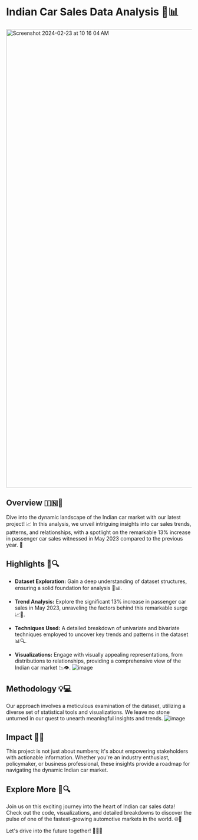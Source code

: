 # Indian Car Sales Data Analysis 🚗📊
<img width="1244" alt="Screenshot 2024-02-23 at 10 16 04 AM" src="https://github.com/Adityaabhiram315/Indian-Car-Sales-Data-Analysis/assets/95640107/9af25ec7-04c3-4b94-ac3b-0aa5940545bb">

## Overview 🇮🇳🚗
Dive into the dynamic landscape of the Indian car market with our latest project! 📈 In this analysis, we unveil intriguing insights into car sales trends, patterns, and relationships, with a spotlight on the remarkable 13% increase in passenger car sales witnessed in May 2023 compared to the previous year. 🌟


## Highlights 🚀🔍
- **Dataset Exploration:** Gain a deep understanding of dataset structures, ensuring a solid foundation for analysis 🧐📊.
  
- **Trend Analysis:** Explore the significant 13% increase in passenger car sales in May 2023, unraveling the factors behind this remarkable surge 📈📆.

- **Techniques Used:** A detailed breakdown of univariate and bivariate techniques employed to uncover key trends and patterns in the dataset 📊🔍.

- **Visualizations:** Engage with visually appealing representations, from distributions to relationships, providing a comprehensive view of the Indian car market 📉👁️.
![image](https://github.com/Adityaabhiram315/Indian-Car-Sales-Data-Analysis/assets/95640107/bb63d5a2-5d7f-466c-8bb1-57d66ef33ea7)

## Methodology 💡💻
Our approach involves a meticulous examination of the dataset, utilizing a diverse set of statistical tools and visualizations. We leave no stone unturned in our quest to unearth meaningful insights and trends.
![image](https://github.com/Adityaabhiram315/Indian-Car-Sales-Data-Analysis/assets/95640107/23faa00f-2a44-4205-9901-a66c74d53a08)
## Impact 💼✨
This project is not just about numbers; it's about empowering stakeholders with actionable information. Whether you're an industry enthusiast, policymaker, or business professional, these insights provide a roadmap for navigating the dynamic Indian car market.

## Explore More 🚗🔍
Join us on this exciting journey into the heart of Indian car sales data! Check out the code, visualizations, and detailed breakdowns to discover the pulse of one of the fastest-growing automotive markets in the world. 🌐🔗

Let's drive into the future together! 🚗🌟✨
